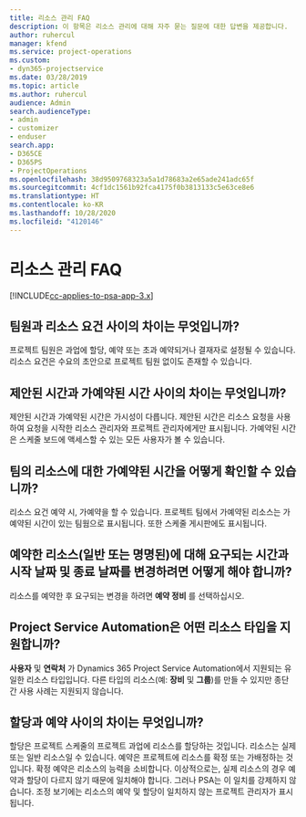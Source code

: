 ```yaml
---
title: 리소스 관리 FAQ
description: 이 항목은 리소스 관리에 대해 자주 묻는 질문에 대한 답변을 제공합니다.
author: ruhercul
manager: kfend
ms.service: project-operations
ms.custom:
- dyn365-projectservice
ms.date: 03/28/2019
ms.topic: article
ms.author: ruhercul
audience: Admin
search.audienceType:
- admin
- customizer
- enduser
search.app:
- D365CE
- D365PS
- ProjectOperations
ms.openlocfilehash: 38d9509768323a5a1d78683a2e65ade241adc65f
ms.sourcegitcommit: 4cf1dc1561b92fca4175f0b3813133c5e63ce8e6
ms.translationtype: HT
ms.contentlocale: ko-KR
ms.lasthandoff: 10/28/2020
ms.locfileid: "4120146"
---
```

# <a name="resource-management-faq"></a>리소스 관리 FAQ

[!INCLUDE[cc-applies-to-psa-app-3.x](../includes/cc-applies-to-psa-app-3x.md)]

## <a name="what-is-the-difference-between-a-team-member-and-a-resource-requirement"></a>팀원과 리소스 요건 사이의 차이는 무엇입니까?

프로젝트 팀원은 과업에 할당, 예약 또는 초과 예약되거나 결재자로 설정될 수 있습니다. 리소스 요건은 수요의 초안으로 프로젝트 팀원 없이도 존재할 수 있습니다. 

## <a name="what-is-the-difference-between-proposed-and-soft-booked-hours"></a>제안된 시간과 가예약된 시간 사이의 차이는 무엇입니까?

제안된 시간과 가예약된 시간은 가시성이 다릅니다. 제안된 시간은 리소스 요청을 사용하여 요청을 시작한 리소스 관리자와 프로젝트 관리자에게만 표시됩니다. 가예약된 시간은 스케줄 보드에 액세스할 수 있는 모든 사용자가 볼 수 있습니다.

## <a name="how-can-i-see-the-soft-booked-hours-for-resources-on-a-team"></a>팀의 리소스에 대한 가예약된 시간을 어떻게 확인할 수 있습니까?

리소스 요건 예약 시, 가예약을 할 수 있습니다. 프로젝트 팀에서 가예약된 리소스는 가예약된 시간이 있는 팀웜으로 표시됩니다. 또한 스케줄 게시판에도 표시됩니다.

## <a name="how-do-i-change-the-required-hours-and-the-start-and-end-dates-for-a-resource-generic-or-named-that-i-booked"></a>예약한 리소스(일반 또는 명명된)에 대해 요구되는 시간과 시작 날짜 및 종료 날짜를 변경하려면 어떻게 해야 합니까?

리소스를 예약한 후 요구되는 변경을 하려면 **예약 정비** 를 선택하십시오.

## <a name="what-resources-types-does-project-service-automation-support"></a>Project Service Automation은 어떤 리소스 타입을 지원합니까?

**사용자** 및 **연락처** 가 Dynamics 365 Project Service Automation에서 지원되는 유일한 리소스 타입입니다. 다른 타입의 리소스(예: **장비** 및 **그룹**)를 만들 수 있지만 종단 간 사용 사례는 지원되지 않습니다.

## <a name="what-is-the-difference-between-an-assignment-and-a-booking"></a>할당과 예약 사이의 차이는 무엇입니까?

할당은 프로젝트 스케줄의 프로젝트 과업에 리소스를 할당하는 것입니다. 리소스는 실제 또는 일반 리소스일 수 있습니다. 예약은 프로젝트에 리소스를 확정 또는 가배정하는 것입니다. 확정 예약은 리소스의 능력을 소비합니다. 이상적으로는, 실제 리소스의 경우 예약과 할당이 다르지 않기 때문에 일치해야 합니다. 그러나 PSA는 이 일치를 강제하지 않습니다. 조정 보기에는 리소스의 예약 및 할당이 일치하지 않는 프로젝트 관리자가 표시됩니다.
